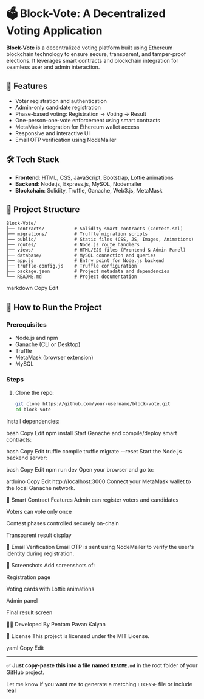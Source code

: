 # 🗳️ Block-Vote: A Decentralized Voting Application

**Block-Vote** is a decentralized voting platform built using Ethereum blockchain technology to ensure secure, transparent, and tamper-proof elections. It leverages smart contracts and blockchain integration for seamless user and admin interaction.

## 🚀 Features

- Voter registration and authentication
- Admin-only candidate registration
- Phase-based voting: Registration → Voting → Result
- One-person-one-vote enforcement using smart contracts
- MetaMask integration for Ethereum wallet access
- Responsive and interactive UI
- Email OTP verification using NodeMailer

## 🛠️ Tech Stack

- **Frontend**: HTML, CSS, JavaScript, Bootstrap, Lottie animations
- **Backend**: Node.js, Express.js, MySQL, Nodemailer
- **Blockchain**: Solidity, Truffle, Ganache, Web3.js, MetaMask

## 📁 Project Structure

```
Block-Vote/
├── contracts/           # Solidity smart contracts (Contest.sol)
├── migrations/          # Truffle migration scripts
├── public/              # Static files (CSS, JS, Images, Animations)
├── routes/              # Node.js route handlers
├── views/               # HTML/EJS files (Frontend & Admin Panel)
├── database/            # MySQL connection and queries
├── app.js               # Entry point for Node.js backend
├── truffle-config.js    # Truffle configuration
├── package.json         # Project metadata and dependencies
└── README.md            # Project documentation
```


markdown
Copy
Edit

## 🧪 How to Run the Project

### Prerequisites

- Node.js and npm
- Ganache (CLI or Desktop)
- Truffle
- MetaMask (browser extension)
- MySQL

### Steps

1. Clone the repo:

   ```bash
   git clone https://github.com/your-username/block-vote.git
   cd block-vote
Install dependencies:

bash
Copy
Edit
npm install
Start Ganache and compile/deploy smart contracts:

bash
Copy
Edit
truffle compile
truffle migrate --reset
Start the Node.js backend server:

bash
Copy
Edit
npm run dev
Open your browser and go to:

arduino
Copy
Edit
http://localhost:3000
Connect your MetaMask wallet to the local Ganache network.

🔐 Smart Contract Features
Admin can register voters and candidates

Voters can vote only once

Contest phases controlled securely on-chain

Transparent result display

📧 Email Verification
Email OTP is sent using NodeMailer to verify the user's identity during registration.

📸 Screenshots
Add screenshots of:

Registration page

Voting cards with Lottie animations

Admin panel

Final result screen

👨‍💻 Developed By
Pentam Pavan Kalyan

📄 License
This project is licensed under the MIT License.

yaml
Copy
Edit

---

✅ **Just copy-paste this into a file named `README.md`** in the root folder of your GitHub project.

Let me know if you want me to generate a matching `LICENSE` file or include real 
